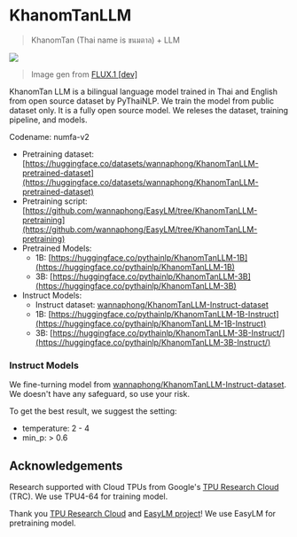 # KhanomTanLLM

> KhanomTan (Thai name is ขนมตาล) + LLM

![](https://imgur.com/LpQmJqY.png)
> Image gen from [FLUX.1 [dev]](https://huggingface.co/spaces/black-forest-labs/FLUX.1-dev)


KhanomTan LLM is a bilingual language model trained in Thai and English from open source dataset by PyThaiNLP. We train the model from public dataset only. It is a fully open source model. We releses the dataset, training pipeline, and models.

Codename: numfa-v2

- Pretraining dataset: [https://huggingface.co/datasets/wannaphong/KhanomTanLLM-pretrained-dataset](https://huggingface.co/datasets/wannaphong/KhanomTanLLM-pretrained-dataset)
- Pretraining script: [https://github.com/wannaphong/EasyLM/tree/KhanomTanLLM-pretraining](https://github.com/wannaphong/EasyLM/tree/KhanomTanLLM-pretraining)
- Pretrained Models:
    * 1B: [https://huggingface.co/pythainlp/KhanomTanLLM-1B](https://huggingface.co/pythainlp/KhanomTanLLM-1B)
    * 3B: [https://huggingface.co/pythainlp/KhanomTanLLM-3B](https://huggingface.co/pythainlp/KhanomTanLLM-3B)
- Instruct Models:
    * Instruct dataset: [wannaphong/KhanomTanLLM-Instruct-dataset](https://huggingface.co/datasets/wannaphong/KhanomTanLLM-Instruct-dataset)
    * 1B: [https://huggingface.co/pythainlp/KhanomTanLLM-1B-Instruct](https://huggingface.co/pythainlp/KhanomTanLLM-1B-Instruct)
    * 3B: [https://huggingface.co/pythainlp/KhanomTanLLM-3B-Instruct/](https://huggingface.co/pythainlp/KhanomTanLLM-3B-Instruct/)

### Instruct Models

We fine-turning model from [wannaphong/KhanomTanLLM-Instruct-dataset](https://huggingface.co/datasets/wannaphong/KhanomTanLLM-Instruct-dataset). We doesn't have any safeguard, so use your risk.

To get the best result, we suggest the setting:

- temperature: 2 - 4
- min_p: > 0.6

## Acknowledgements

Research supported with Cloud TPUs from Google's [TPU Research Cloud](https://sites.research.google/trc/about/) (TRC). We use TPU4-64 for training model.

Thank you [TPU Research Cloud](https://sites.research.google/trc/about/) and [EasyLM project](https://github.com/young-geng/EasyLM)! We use EasyLM for pretraining model.
